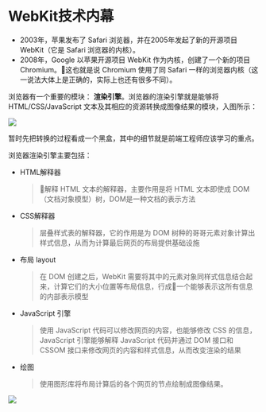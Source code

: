 # WebKit技术内幕

- 2003年，苹果发布了 Safari 浏览器，并在2005年发起了新的开源项目 WebKit（它是 Safari 浏览器的内核）。
- 2008年，Google 以苹果开源项目 WebKit 作为内核，创建了一个新的项目 Chromium。这也就是说 Chromium 使用了同 Safari 一样的浏览器内核（这一说法大体上是正确的，实际上也还有很多不同）。


浏览器有一个重要的模块： **渲染引擎**。浏览器的渲染引擎就是能够将 HTML/CSS/JavaScript 文本及其相应的资源转换成图像结果的模块，入图所示：

![](https://ws4.sinaimg.cn/large/006tNbRwgy1fvcmtcr94rj30q0048wfg.jpg)

暂时先把转换的过程看成一个黑盒，其中的细节就是前端工程师应该学习的重点。


浏览器渲染引擎主要包括：

- HTML解释器
  > 解释 HTML 文本的解释器，主要作用是将 HTML 文本即使成 DOM（文档对象模型）树，DOM是一种文档的表示方法
- CSS解释器
  > 层叠样式表的解释器，它的作用是为 DOM 树种的哥哥元素对象计算出样式信息，从而为计算最后网页的布局提供基础设施
- 布局 layout
  > 在 DOM 创建之后，WebKit 需要将其中的元素对象同样式信息结合起来，计算它们的大小位置等布局信息，行成一个能够表示这所有信息的内部表示模型
- JavaScript 引擎
  > 使用 JavaScript 代码可以修改网页的内容，也能够修改 CSS 的信息，JavaScript 引擎能够解释 JavaScript 代码并通过 DOM 接口和 CSSOM 接口来修改网页的内容和样式信息，从而改变渲染的结果
- 绘图
  > 使用图形库将布局计算后的各个网页的节点绘制成图像结果。



![](https://ws1.sinaimg.cn/large/006tNbRwgy1fvcnm7sqibj30on0bmwi7.jpg)



